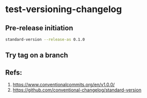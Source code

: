 # test-versioning-changelog

## Pre-release initiation

```bash
standard-version --release-as 0.1.0
```

## Try tag on a branch

## Refs:

1. https://www.conventionalcommits.org/en/v1.0.0/
2. https://github.com/conventional-changelog/standard-version
